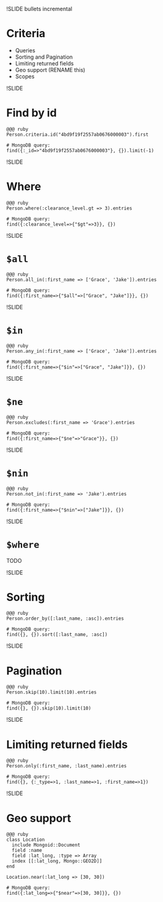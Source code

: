 !SLIDE bullets incremental

# Criteria

* Queries
* Sorting and Pagination
* Limiting returned fields
* Geo support (RENAME this)
* Scopes

!SLIDE

# Find by id

    @@@ ruby
    Person.criteria.id("4bd9f19f2557ab0676000003").first

    # MongoDB query:
    find({:_id=>"4bd9f19f2557ab0676000003"}, {}).limit(-1)

!SLIDE

# Where

    @@@ ruby
    Person.where(:clearance_level.gt => 3).entries

    # MongoDB query:
    find({:clearance_level=>{"$gt"=>3}}, {})

!SLIDE

# `$all`

    @@@ ruby
    Person.all_in(:first_name => ['Grace', 'Jake']).entries

    # MongoDB query:
    find({:first_name=>{"$all"=>["Grace", "Jake"]}}, {})

!SLIDE

# `$in`

    @@@ ruby
    Person.any_in(:first_name => ['Grace', 'Jake']).entries

    # MongoDB query:
    find({:first_name=>{"$in"=>["Grace", "Jake"]}}, {})

!SLIDE

# `$ne`

    @@@ ruby
    Person.excludes(:first_name => 'Grace').entries

    # MongoDB query:
    find({:first_name=>{"$ne"=>"Grace"}}, {})

!SLIDE

# `$nin`

    @@@ ruby
    Person.not_in(:first_name => 'Jake').entries

    # MongoDB query:
    find({:first_name=>{"$nin"=>["Jake"]}}, {})

!SLIDE

# `$where`

TODO

!SLIDE

# Sorting

    @@@ ruby
    Person.order_by([:last_name, :asc]).entries

    # MongoDB query:
    find({}, {}).sort([:last_name, :asc])

!SLIDE

# Pagination

    @@@ ruby
    Person.skip(10).limit(10).entries

    # MongoDB query:
    find({}, {}).skip(10).limit(10)

!SLIDE

# Limiting returned fields

    @@@ ruby
    Person.only(:first_name, :last_name).entries

    # MongoDB query:
    find({}, {:_type=>1, :last_name=>1, :first_name=>1})

!SLIDE

# Geo support

    @@@ ruby
    class Location
      include Mongoid::Document
      field :name
      field :lat_long, :type => Array
      index [[:lat_long, Mongo::GEO2D]]
    end

    Location.near(:lat_long => [30, 30])

    # MongoDB query:
    find({:lat_long=>{"$near"=>[30, 30]}}, {})

